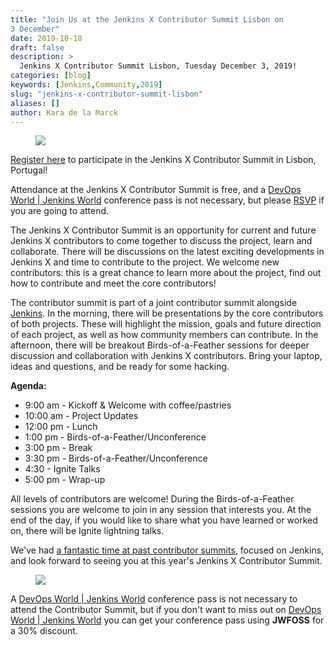 ```yaml
---
title: "Join Us at the Jenkins X Contributor Summit Lisbon on
3 December"
date: 2019-10-18
draft: false
description: >
  Jenkins X Contributor Summit Lisbon, Tuesday December 3, 2019!
categories: [blog]
keywords: [Jenkins,Community,2019]
slug: "jenkins-x-contributor-summit-lisbon"
aliases: []
author: Kara de la Marck
---
```


<figure>
<img src="/images/community/events/jxcontribsummitlisbon.png"/>
</figure>

[Register here](https://www.eventbrite.com/e/jenkins-x-contributor-summit-2019-lisbon-portugal-tickets-77484886381) to participate in the Jenkins X Contributor Summit in Lisbon, Portugal!

Attendance at the Jenkins X Contributor Summit is free, and a [DevOps World | Jenkins World](https://www.cloudbees.com/devops-world/lisbon) conference pass is not necessary, but please [RSVP](https://www.eventbrite.com/e/jenkins-x-contributor-summit-2019-lisbon-portugal-tickets-77484886381) if you are going to attend.

The Jenkins X Contributor Summit is an opportunity for current and future Jenkins X contributors to come together to discuss the project, learn and collaborate. There will be discussions on the latest exciting developments in Jenkins X and time to contribute to the project. We welcome new contributors: this is a great chance to learn more about the project, find out how to contribute and meet the core contributors!

The contributor summit is part of a joint contributor summit alongside [Jenkins](https://jenkins.io/). In the morning, there will be presentations by the core contributors of both projects. These will highlight the mission, goals and future direction of each project, as well as how community members can contribute. In the afternoon, there will be breakout Birds-of-a-Feather sessions for deeper discussion and collaboration with Jenkins X contributors. Bring your laptop, ideas and questions, and be ready for some hacking.

**Agenda:**

* 9:00 am - Kickoff & Welcome with coffee/pastries
* 10:00 am - Project Updates
* 12:00 pm - Lunch
* 1:00 pm - Birds-of-a-Feather/Unconference
* 3:00 pm - Break
* 3:30 pm - Birds-of-a-Feather/Unconference
* 4:30 - Ignite Talks
* 5:00 pm - Wrap-up

All levels of contributors are welcome! During the Birds-of-a-Feather sessions you are welcome to join in any session that interests you. At the end of the day, if you would like to share what you have learned or worked on, there will be Ignite lightning talks.

We've had [a fantastic time at past contributor summits](https://jenkins.io/blog/2018/10/18/contributor-summit-summary/), focused on Jenkins, and look forward to seeing you at this year's Jenkins X Contributor Summit.

<figure>
<img src="/images/contributor_summit_sf.jpg"/>
</figure>


A [DevOps World | Jenkins World](https://www.cloudbees.com/devops-world/lisbon) conference pass is not necessary to attend the Contributor Summit, but if you don't want to miss out on [DevOps World | Jenkins World](https://www.cloudbees.com/devops-world/lisbon) you can get your conference pass using **JWFOSS** for a 30% discount.